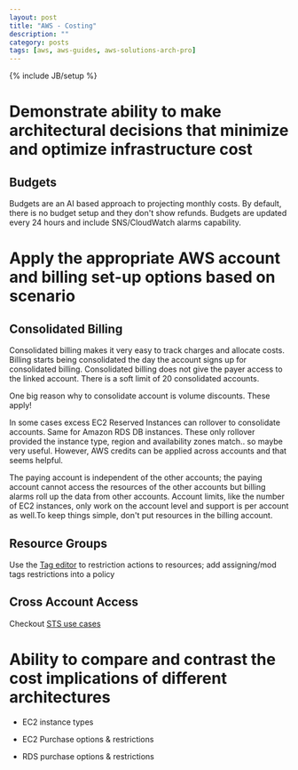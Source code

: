 ```yaml
---
layout: post
title: "AWS - Costing"
description: ""
category: posts
tags: [aws, aws-guides, aws-solutions-arch-pro]
---
```

{% include JB/setup %}

# Demonstrate ability to make architectural decisions that minimize and optimize infrastructure cost

## Budgets

Budgets are an AI based approach to projecting monthly costs. By default, there is no budget setup and they don't show refunds. Budgets are updated every 24 hours and include SNS/CloudWatch alarms capability. 

# Apply the appropriate AWS account and billing set-up options based on scenario

## Consolidated Billing

Consolidated billing makes it very easy to track charges and allocate costs. Billing starts being consolidated the day the account signs up for consolidated billing. Consolidated billing does not give the payer access to the linked account. There is a soft limit of 20 consolidated accounts.

One big reason why to consolidate account is volume discounts. These apply!

In some cases excess EC2 Reserved Instances can rollover to consolidate accounts. Same for Amazon RDS DB instances. These only rollover provided the instance type, region and availability zones match.. so maybe very useful. However, AWS credits can be applied across accounts and that seems helpful.

The paying account is independent of the other accounts; the paying account cannot access the resources of the other accounts but billing alarms roll up the data from other accounts. Account limits, like the number of EC2 instances, only work on the account level and support is per account as well.To keep things simple, don't put resources in the billing account. 

## Resource Groups

Use the [Tag editor](http://docs.aws.amazon.com/awsconsolehelpdocs/latest/gsg/tag-editor.html) to restriction actions to resources; add assigning/mod tags restrictions into a policy


## Cross Account Access

Checkout [STS use cases](/posts/aws-security)



# Ability to compare and contrast the cost implications of different architectures

- EC2 instance types

- EC2 Purchase options & restrictions

- RDS purchase options & restrictions




